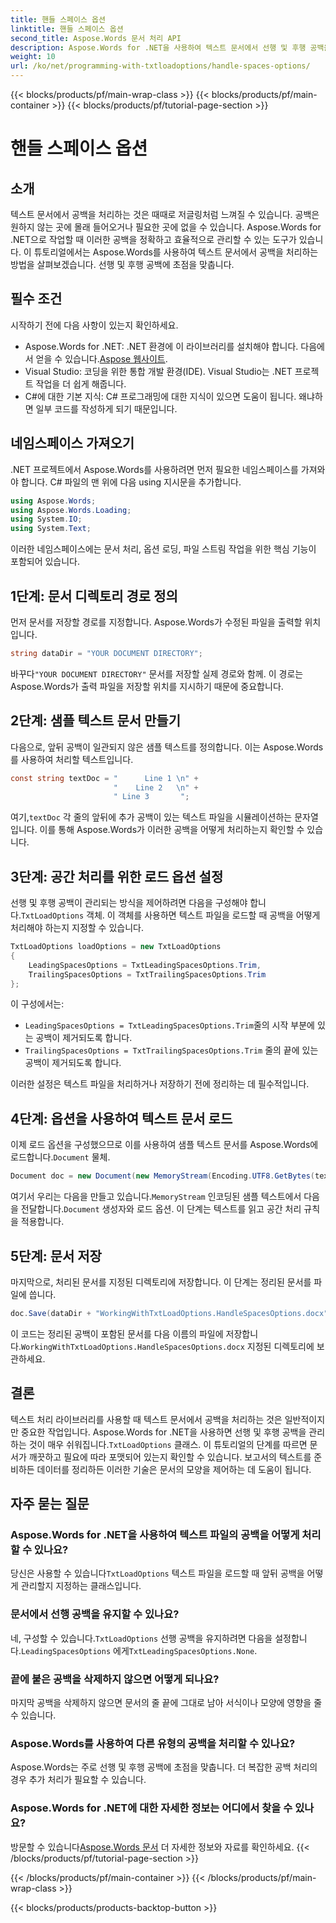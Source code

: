 ```yaml
---
title: 핸들 스페이스 옵션
linktitle: 핸들 스페이스 옵션
second_title: Aspose.Words 문서 처리 API
description: Aspose.Words for .NET을 사용하여 텍스트 문서에서 선행 및 후행 공백을 처리하는 방법을 알아보세요. 이 튜토리얼은 텍스트 서식을 정리하는 방법을 안내합니다.
weight: 10
url: /ko/net/programming-with-txtloadoptions/handle-spaces-options/
---
```


{{< blocks/products/pf/main-wrap-class >}}
{{< blocks/products/pf/main-container >}}
{{< blocks/products/pf/tutorial-page-section >}}

# 핸들 스페이스 옵션

## 소개

텍스트 문서에서 공백을 처리하는 것은 때때로 저글링처럼 느껴질 수 있습니다. 공백은 원하지 않는 곳에 몰래 들어오거나 필요한 곳에 없을 수 있습니다. Aspose.Words for .NET으로 작업할 때 이러한 공백을 정확하고 효율적으로 관리할 수 있는 도구가 있습니다. 이 튜토리얼에서는 Aspose.Words를 사용하여 텍스트 문서에서 공백을 처리하는 방법을 살펴보겠습니다. 선행 및 후행 공백에 초점을 맞춥니다.

## 필수 조건

시작하기 전에 다음 사항이 있는지 확인하세요.

-  Aspose.Words for .NET: .NET 환경에 이 라이브러리를 설치해야 합니다. 다음에서 얻을 수 있습니다.[Aspose 웹사이트](https://releases.aspose.com/words/net/).
- Visual Studio: 코딩을 위한 통합 개발 환경(IDE). Visual Studio는 .NET 프로젝트 작업을 더 쉽게 해줍니다.
- C#에 대한 기본 지식: C# 프로그래밍에 대한 지식이 있으면 도움이 됩니다. 왜냐하면 일부 코드를 작성하게 되기 때문입니다.

## 네임스페이스 가져오기

.NET 프로젝트에서 Aspose.Words를 사용하려면 먼저 필요한 네임스페이스를 가져와야 합니다. C# 파일의 맨 위에 다음 using 지시문을 추가합니다.

```csharp
using Aspose.Words;
using Aspose.Words.Loading;
using System.IO;
using System.Text;
```

이러한 네임스페이스에는 문서 처리, 옵션 로딩, 파일 스트림 작업을 위한 핵심 기능이 포함되어 있습니다.

## 1단계: 문서 디렉토리 경로 정의

먼저 문서를 저장할 경로를 지정합니다. Aspose.Words가 수정된 파일을 출력할 위치입니다.

```csharp
string dataDir = "YOUR DOCUMENT DIRECTORY";
```

 바꾸다`"YOUR DOCUMENT DIRECTORY"` 문서를 저장할 실제 경로와 함께. 이 경로는 Aspose.Words가 출력 파일을 저장할 위치를 지시하기 때문에 중요합니다.

## 2단계: 샘플 텍스트 문서 만들기

다음으로, 앞뒤 공백이 일관되지 않은 샘플 텍스트를 정의합니다. 이는 Aspose.Words를 사용하여 처리할 텍스트입니다.

```csharp
const string textDoc = "      Line 1 \n" +
                       "    Line 2   \n" +
                       " Line 3       ";
```

 여기,`textDoc` 각 줄의 앞뒤에 추가 공백이 있는 텍스트 파일을 시뮬레이션하는 문자열입니다. 이를 통해 Aspose.Words가 이러한 공백을 어떻게 처리하는지 확인할 수 있습니다.

## 3단계: 공간 처리를 위한 로드 옵션 설정

 선행 및 후행 공백이 관리되는 방식을 제어하려면 다음을 구성해야 합니다.`TxtLoadOptions` 객체. 이 객체를 사용하면 텍스트 파일을 로드할 때 공백을 어떻게 처리해야 하는지 지정할 수 있습니다.

```csharp
TxtLoadOptions loadOptions = new TxtLoadOptions
{
    LeadingSpacesOptions = TxtLeadingSpacesOptions.Trim,
    TrailingSpacesOptions = TxtTrailingSpacesOptions.Trim
};
```

이 구성에서는:
- `LeadingSpacesOptions = TxtLeadingSpacesOptions.Trim`줄의 시작 부분에 있는 공백이 제거되도록 합니다.
- `TrailingSpacesOptions = TxtTrailingSpacesOptions.Trim` 줄의 끝에 있는 공백이 제거되도록 합니다.

이러한 설정은 텍스트 파일을 처리하거나 저장하기 전에 정리하는 데 필수적입니다.

## 4단계: 옵션을 사용하여 텍스트 문서 로드

 이제 로드 옵션을 구성했으므로 이를 사용하여 샘플 텍스트 문서를 Aspose.Words에 로드합니다.`Document` 물체.

```csharp
Document doc = new Document(new MemoryStream(Encoding.UTF8.GetBytes(textDoc)), loadOptions);
```

 여기서 우리는 다음을 만들고 있습니다.`MemoryStream` 인코딩된 샘플 텍스트에서 다음을 전달합니다.`Document` 생성자와 로드 옵션. 이 단계는 텍스트를 읽고 공간 처리 규칙을 적용합니다.

## 5단계: 문서 저장

마지막으로, 처리된 문서를 지정된 디렉토리에 저장합니다. 이 단계는 정리된 문서를 파일에 씁니다.

```csharp
doc.Save(dataDir + "WorkingWithTxtLoadOptions.HandleSpacesOptions.docx");
```

 이 코드는 정리된 공백이 포함된 문서를 다음 이름의 파일에 저장합니다.`WorkingWithTxtLoadOptions.HandleSpacesOptions.docx` 지정된 디렉토리에 보관하세요.

## 결론

텍스트 처리 라이브러리를 사용할 때 텍스트 문서에서 공백을 처리하는 것은 일반적이지만 중요한 작업입니다. Aspose.Words for .NET을 사용하면 선행 및 후행 공백을 관리하는 것이 매우 쉬워집니다.`TxtLoadOptions` 클래스. 이 튜토리얼의 단계를 따르면 문서가 깨끗하고 필요에 따라 포맷되어 있는지 확인할 수 있습니다. 보고서의 텍스트를 준비하든 데이터를 정리하든 이러한 기술은 문서의 모양을 제어하는 데 도움이 됩니다.

## 자주 묻는 질문

### Aspose.Words for .NET을 사용하여 텍스트 파일의 공백을 어떻게 처리할 수 있나요?  
 당신은 사용할 수 있습니다`TxtLoadOptions` 텍스트 파일을 로드할 때 앞뒤 공백을 어떻게 관리할지 지정하는 클래스입니다.

### 문서에서 선행 공백을 유지할 수 있나요?  
 네, 구성할 수 있습니다.`TxtLoadOptions` 선행 공백을 유지하려면 다음을 설정합니다.`LeadingSpacesOptions` 에게`TxtLeadingSpacesOptions.None`.

### 끝에 붙은 공백을 삭제하지 않으면 어떻게 되나요?  
마지막 공백을 삭제하지 않으면 문서의 줄 끝에 그대로 남아 서식이나 모양에 영향을 줄 수 있습니다.

### Aspose.Words를 사용하여 다른 유형의 공백을 처리할 수 있나요?  
Aspose.Words는 주로 선행 및 후행 공백에 초점을 맞춥니다. 더 복잡한 공백 처리의 경우 추가 처리가 필요할 수 있습니다.

### Aspose.Words for .NET에 대한 자세한 정보는 어디에서 찾을 수 있나요?  
 방문할 수 있습니다[Aspose.Words 문서](https://reference.aspose.com/words/net/) 더 자세한 정보와 자료를 확인하세요.
{{< /blocks/products/pf/tutorial-page-section >}}

{{< /blocks/products/pf/main-container >}}
{{< /blocks/products/pf/main-wrap-class >}}

{{< blocks/products/products-backtop-button >}}
